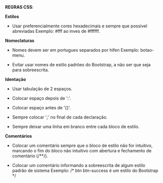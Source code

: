 **REGRAS CSS**:

**Estilos**
- Usar preferencialmente cores hexadecimais e sempre que possivel abreviadas
    Exemplo: #fff ao inves de #ffffff.

**Nomeclaturas**
- Nomes devem ser em portugues separados por hifen
    Exemplo: botao-menu.

- Evitar usar nomes de estilo padrões do Bootstrap, a não ser que seja para sobreescrita.

**Identação**
- Usar tabulação de 2 espaços.

- Colocar espaço depois de ':'.

- Colocar espaço antes de '{}'.

- Sempre colocar ';' no final de cada declaração.

- Sempre deixar uma linha em branco entre cada bloco de estilo.

**Comentários**
- Colocar um comentário sempre que o bloco de estilo não for intuitivo, marcando o fim do bloco não intuitivo com abertura e fechamento de comentário (/**/).

- Colocar um comentário informando a sobreescrita de algum estilo padrão de sistema
    Exemplo: /* btn btn-success é um estilo do Bootstrap */
